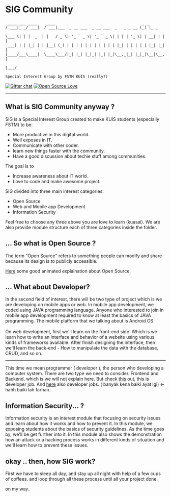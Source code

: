 # SIG Community

     ____ ___ ____    ____                                      _ _         
    / ___|_ _/ ___|  / ___|___  _ __ ___  _ __ ___  _   _ _ __ (_) |_ _   _
    \___ \| | |  _  | |   / _ \| '_ ` _ \| '_ ` _ \| | | | '_ \| | __| | | |
     ___) | | |_| | | |__| (_) | | | | | | | | | | | |_| | | | | | |_| |_| |
    |____/___\____|  \____\___/|_| |_| |_|_| |_| |_|\__,_|_| |_|_|\__|\__, |
                                                                      |___/

`Special Interest Group by FSTM KUIS (really?)`

[![Gitter chat](https://img.shields.io/gitter/room/nwjs/nw.js.svg?style=flat)](https://gitter.im/sig-kuis/community)
[![Open Source Love](https://badges.frapsoft.com/os/v1/open-source.svg?v=103)](https://github.com/ellerbrock/open-source-badge/)    

***

## What is SIG Community anyway ?

SIG is a Special Interest Group created to make KUIS students (especially FSTM) to be:
  * More productive in this digital world.
  * Well exposes in IT.
  * Communicate with other coder.
  * learn new things faster with the community.
  * Have a good discussion about techie stuff among communities.

The goal is to
  * Increase awareness about IT world.
  * Love to code and make awesome project.

SIG divided into three main interest categories:
  * Open Source
  * Web and Mobile app Development
  * Information Security

Feel free to choose any three above you are love to learn (kuasai). We are also provide module structure each of three categories inside the folder.

## ... So what is Open Source ?

The term "Open Source" refers to something people can modify and share because its design is to publicly accessible.

[Here](https://youtu.be/a8fHgx9mE5U) some good animated explaination about Open Source.

## ... What about Developer?

In the second field of interest, there will be two type of project which is we are developing on mobile apps or web. In mobile app development, we coded using JAVA programming language. Anyone who interested to join in mobile app development required to know at least the basics of JAVA programming. The mobile platform that we talking about is Android OS.
<br><br>
On web development, first we'll learn on the front-end side. Which is we learn how to write an interface and behavior of a website using various kinds of frameworks available. After finish designing the interface, then we'll learn the back-end - How to manipulate the data with the database, CRUD, and so on.

***

This time we mean programmer ( developer ), the person who developing a computer system. There are two type we need to consider. Frontend and Backend,
which is we will not explain here. But check [this](https://youtu.be/Q5763pPchvw) out, this is developer job. And [here]() also developer jobs.
( banyak kena baiki ayat lgi) <- hahh baiki lah farhan..

## Information Security... ?

Information security is an interest module that focusing on security issues and learn about how it works and how to prevent it. In this module, we exposing students about the basics of security guidelines. As the time goes by, we'll be get further into it. In this module also shows the demonstration how an attack or a hacking process works in different kinds of situation and we'll learn how to prevent these issues.

## okay .. then, how SIG work?

First we have to sleep all day, and stay up all night with help of a few cups of coffees. and loop through all these process until all your project done.

on my way..
